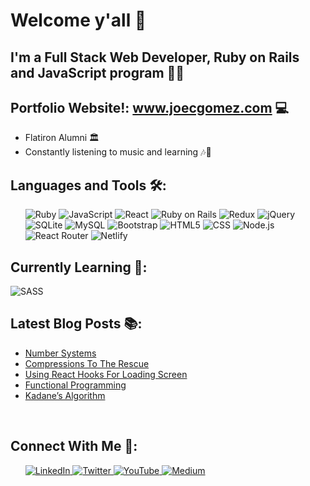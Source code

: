 # Welcome y'all 👋
## I'm a Full Stack Web Developer, Ruby on Rails and JavaScript program 👨‍💻
## Portfolio Website!: www.joecgomez.com 💻

- Flatiron Alumni 🏛
- Constantly listening to music and learning 🎶🧠

## Languages and Tools 🛠:
<ul>
   <img src='https://img.shields.io/badge/Ruby-CC342D?style=for-the-badge&logo=ruby&logoColor=white' alt='Ruby' /> 

   <img src='https://img.shields.io/badge/JavaScript-F7DF1E?style=for-the-badge&logo=javascript&logoColor=black' alt='JavaScript' />

   <img src='https://img.shields.io/badge/React-20232A?style=for-the-badge&logo=react&logoColor=61DAFB' alt='React' />

   <img src='https://img.shields.io/badge/Ruby_on_Rails-CC0000?style=for-the-badge&logo=ruby-on-rails&logoColor=white' alt='Ruby on Rails' />

   <img src='https://img.shields.io/badge/Redux-593D88?style=for-the-badge&logo=redux&logoColor=white' alt='Redux'>

   <img src='https://img.shields.io/badge/jQuery-0769AD?style=for-the-badge&logo=jquery&logoColor=white' alt='jQuery' />

   <img src='https://img.shields.io/badge/SQLite-07405E?style=for-the-badge&logo=sqlite&logoColor=white' alt='SQLite' />
   
   <img src='https://img.shields.io/badge/MySQL-00000F?style=for-the-badge&logo=mysql&logoColor=white' alt='MySQL' />
   
   <img src='https://img.shields.io/badge/Bootstrap-563D7C?style=for-the-badge&logo=bootstrap&logoColor=white' alt='Bootstrap' />
   
   <img src='https://img.shields.io/badge/HTML-239120?style=for-the-badge&logo=html5&logoColor=white' alt='HTML5' />
   
   <img src='https://img.shields.io/badge/CSS-239120?&style=for-the-badge&logo=css3&logoColor=white' alt='CSS' />

   <img src='https://img.shields.io/badge/Node.js-43853D?style=for-the-badge&logo=node.js&logoColor=white' alt='Node.js' />

   <img src='https://img.shields.io/badge/React_Router-CA4245?style=for-the-badge&logo=react-router&logoColor=white' alt='React Router' />
   
   <img src='https://img.shields.io/badge/Netlify-00C7B7?style=for-the-badge&logo=netlify&logoColor=white' alt='Netlify' />
</ul>

## Currently Learning 💭:
   <img src='https://img.shields.io/badge/Sass-CC6699?style=for-the-badge&logo=sass&logoColor=white' alt='SASS' />


## Latest Blog Posts 📚:
<!-- BLOG-POST-LIST:START -->
- [Number Systems](https://devjoe.medium.com/number-systems-35b93d0ba222?source=rss-17c518b9b391------2)
- [Compressions To The Rescue](https://devjoe.medium.com/compressions-to-the-rescue-45fa04124fdd?source=rss-17c518b9b391------2)
- [Using React Hooks For Loading Screen](https://devjoe.medium.com/using-react-hooks-for-loading-screen-5663d8cc26a9?source=rss-17c518b9b391------2)
- [Functional Programming](https://devjoe.medium.com/functional-programming-85c6f195ad14?source=rss-17c518b9b391------2)
- [Kadane’s Algorithm](https://devjoe.medium.com/kadanes-algorithm-3cace0923c99?source=rss-17c518b9b391------2)
<!-- BLOG-POST-LIST:END -->

<br>

## Connect With Me 👥:
<ul>
   <a align='left' href='https://www.linkedin.com/in/joe-c-gomez/' alt='Joe C Gomez'> <img src='https://img.shields.io/badge/LinkedIn-0077B5?style=for-the-badge&logo=linkedin&logoColor=white' alt='LinkedIn' /> </a>
   <a align='left' href='https://twitter.com/devjoecgomez' alt='devjoecgomez'> <img src='https://img.shields.io/badge/Twitter-1DA1F2?style=for-the-badge&logo=twitter&logoColor=white' alt='Twitter' /> </a>
    <a align='left' href='https://www.youtube.com/channel/UCwLqQxU0xFZefEVC3oix7Dw' alt='devjoecgomez'> <img src='https://img.shields.io/badge/YouTube-FF0000?style=for-the-badge&logo=youtube&logoColor=white' alt='YouTube' /> </a>
   <a href='https://devjoe.medium.com/' alt='devjoe' > <img src='https://img.shields.io/badge/Medium-12100E?style=for-the-badge&logo=medium&logoColor=white' alt='Medium' /> </a>
</ul>
